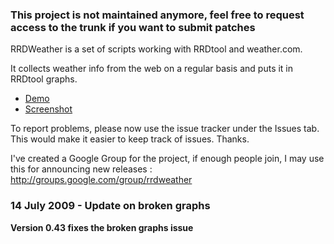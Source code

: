 ### This project is not maintained anymore, feel free to request access to the trunk if you want to submit patches ###

RRDWeather is a set of scripts working with RRDtool and weather.com.

It collects weather info from the web on a regular basis and puts it in RRDtool graphs.

  * [Demo](http://code.google.com/p/rrdweather/wiki/Demo)
  * [Screenshot](http://rrdweather.googlecode.com/files/screenshot.png)


To report problems, please now use the issue tracker under the Issues tab. This would make it easier to keep track of issues. Thanks.

I've created a Google Group for the project, if enough people join, I may use this for announcing new releases : http://groups.google.com/group/rrdweather


### 14 July 2009 - Update on broken graphs ###

**Version 0.43 fixes the broken graphs issue**